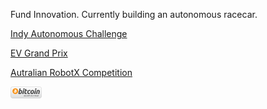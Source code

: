 Fund Innovation. Currently building an autonomous racecar.

[Indy Autonomous Challenge](https://jacobsschoolofengineering.blogspot.com/2022/11/uc-san-diego-students-lead-autonomous.html)

[EV Grand Prix](https://jacobsschool.ucsd.edu/news/release/3345)

[Autralian RobotX Competition](https://jacobsschool.ucsd.edu/news/release/3556)

[<img src="https://github.com/jimenezjose/jimenezjose/blob/main/bitcoin.png" width="10%">](https://github.com/jimenezjose/jimenezjose/blob/main/qrcode.png)
<!--
**jimenezjose/jimenezjose** is a ✨ _special_ ✨ repository because its `README.md` (this file) appears on your GitHub profile.

Here are some ideas to get you started:

- 🔭 I’m currently working on ...
- 🌱 I’m currently learning ...
- 👯 I’m looking to collaborate on ...
- 🤔 I’m looking for help with ...
- 💬 Ask me about ...
- 📫 How to reach me: ...
- 😄 Pronouns: ...
- ⚡ Fun fact: ...
-->

